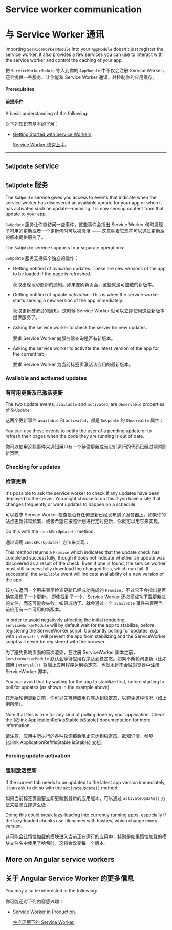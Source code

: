 # Service worker communication

# 与 Service Worker 通讯

Importing `ServiceWorkerModule` into your `AppModule` doesn't just register the service worker, it also provides a few services you can use to interact with the service worker and control the caching of your app.

把 `ServiceWorkerModule` 导入到你的 `AppModule` 中不仅会注册 Service Worker，还会提供一些服务，让你能和 Service Worker 通讯，并控制你的应用缓存。

#### Prerequisites

#### 前提条件

A basic understanding of the following:

对下列知识有基本的了解：

* [Getting Started with Service Workers](guide/service-worker-getting-started).

   [Service Worker 快速上手](guide/service-worker-getting-started)。

<hr />

## `SwUpdate` service

## `SwUpdate` 服务

The `SwUpdate` service gives you access to events that indicate when the service worker has discovered an available update for your app or when it has activated such an update&mdash;meaning it is now serving content from that update to your app.

`SwUpdate` 服务让你能访问一些事件，这些事件会指出 Service Worker 何时发现了可用的更新或者一个更新何时可以被激活 —— 这意味着它现在可以通过更新后的版本提供服务了。

The `SwUpdate` service supports four separate operations:

`SwUpdate` 服务支持四个独立的操作：

* Getting notified of *available* updates. These are new versions of the app to be loaded if the page is refreshed.

   获取出现*可用*更新的通知。如果要刷新页面，这些就是可加载的新版本。

* Getting notified of update *activation*. This is when the service worker starts serving a new version of the app immediately.

   获取更新*被激活*的通知。这时候 Service Worker 就可以立即使用这些新版本提供服务了。

* Asking the service worker to check the server for new updates.

   要求 Service Worker 向服务器查询是否有新版本。

* Asking the service worker to activate the latest version of the app for the current tab.

   要求 Service Worker 为当前标签页激活该应用的最新版本。

### Available and activated updates

### 有可用更新及已激活更新

The two update events, `available` and `activated`, are `Observable` properties of `SwUpdate`:

这两个更新事件 `available` 和 `activated`，都是 `SwUpdate` 的 `Observable` 属性：

<code-example path="service-worker-getting-started/src/app/log-update.service.ts" header="log-update.service.ts" region="sw-update"></code-example>

You can use these events to notify the user of a pending update or to refresh their pages when the code they are running is out of date.

你可以使用这些事件来通知用户有一个待做更新或当它们运行的代码已经过期时刷新页面。

### Checking for updates

### 检查更新

It's possible to ask the service worker to check if any updates have been deployed to the server. You might choose to do this if you have a site that changes frequently or want updates to happen on a schedule.

可以要求 Service Worker 检查是否有任何更新已经发布到了服务器上。如果你的站点更新非常频繁，或者希望它按照计划进行定时更新，你就可以用它来实现。

Do this with the `checkForUpdate()` method:

通过调用 `checkForUpdate()` 方法来实现：

<code-example path="service-worker-getting-started/src/app/check-for-update.service.ts" header="check-for-update.service.ts"></code-example>

This method returns a `Promise` which indicates that the update check has completed successfully, though it does not indicate whether an update was discovered as a result of the check. Even if one is found, the service worker must still successfully download the changed files, which can fail. If successful, the `available` event will indicate availability of a new version of the app.

该方法返回一个用来表示检查更新已经成功完成的 `Promise`，不过它不会指出是否确实发现了一个更新。
即使找到了一个，Service Worker 还必须成功下载更新过的文件，而这可能会失败。如果成功了，就会通过一个 `available` 事件来表明当前应用有一个可用的新版本。

<div class="alert is-important">

In order to avoid negatively affecting the initial rendering, `ServiceWorkerModule` will by default
wait for the app to stabilize, before registering the ServiceWorker script. Constantly polling for
updates, e.g. with `interval()`, will prevent the app from stabilizing and the ServiceWorker
script will never be registered with the browser.

为了避免影响页面的首次渲染，在注册 ServiceWorker 脚本之前，`ServiceWorkerModule` 默认会等待应用程序达到稳定态。如果不断轮询更新（比如调用 `interval()`）将阻止应用程序达到稳定态，也就永远不会往浏览器中注册 ServiceWorker 脚本。

You can avoid that by waiting for the app to stabilize first, before starting to poll for updates
(as shown in the example above).

在开始轮询更新之前，你可以先等待应用程序达到稳定态，以避免这种情况（如上例所示）。

Note that this is true for any kind of polling done by your application.
Check the {@link ApplicationRef#isStable isStable} documentation for more information.

请注意，应用中所执行的各种轮询都会阻止它达到稳定态。欲知详情，参见 {@link ApplicationRef#isStable isStable} 文档。

</div>

### Forcing update activation

### 强制激活更新

If the current tab needs to be updated to the latest app version immediately, it can ask to do so with the `activateUpdate()` method:

如果当前标签页需要立即更新到最新的应用版本，可以通过 `activateUpdate()` 方法来要求立即这么做：

<code-example path="service-worker-getting-started/src/app/prompt-update.service.ts" header="prompt-update.service.ts" region="sw-activate"></code-example>

Doing this could break lazy-loading into currently running apps, especially if the lazy-loaded chunks use filenames with hashes, which change every version.

这可能会让惰性加载的模块进入当前正在运行的应用中，特别是如果惰性加载的模块文件名中使用了哈希时，这将会改变每一个版本。

## More on Angular service workers

## 关于 Angular Service Worker 的更多信息

You may also be interested in the following:

你可能还对下列内容感兴趣：

* [Service Worker in Production](guide/service-worker-devops).

   [生产环境下的 Service Worker](guide/service-worker-devops)。
